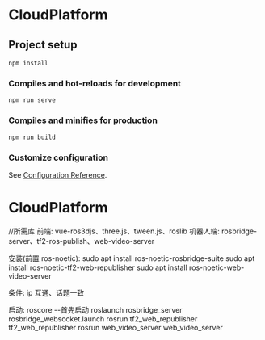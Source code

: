 # CloudPlatform

## Project setup

```
npm install
```

### Compiles and hot-reloads for development

```
npm run serve
```

### Compiles and minifies for production

```
npm run build
```

### Customize configuration

See [Configuration Reference](https://cli.vuejs.org/config/).

# CloudPlatform

//所需库
前端: vue-ros3djs、three.js、tween.js、roslib
机器人端: rosbridge-server、tf2-ros-publish、web-video-server

安装(前置 ros-noetic):
sudo apt install ros-noetic-rosbridge-suite
sudo apt install ros-noetic-tf2-web-republisher
sudo apt install ros-noetic-web-video-server

条件: ip 互通、话题一致

启动:
roscore --首先启动
roslaunch rosbridge_server rosbridge_websocket.launch
rosrun tf2_web_republisher tf2_web_republisher
rosrun web_video_server web_video_server
